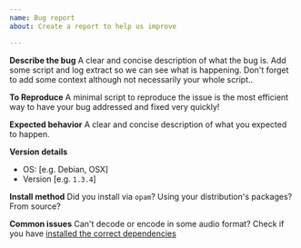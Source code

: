 ```yaml
---
name: Bug report
about: Create a report to help us improve

---
```


**Describe the bug**
A clear and concise description of what the bug is. Add some script and log extract so we can see what is happening. Don't forget to add some context although not necessarily your whole script..

**To Reproduce**
A minimal script to reproduce the issue is the most efficient way to have your bug addressed and fixed very quickly!

**Expected behavior**
A clear and concise description of what you expected to happen.

**Version details**
 - OS: [e.g. Debian, OSX]
 - Version [e.g. `1.3.4`]

**Install method**
Did you install via `opam`? Using your distribution's packages? From source?

**Common issues**
Can't decode or encode in some audio format? Check if you have [installed the correct dependencies](https://www.liquidsoap.info/download.html)


